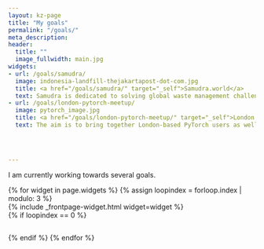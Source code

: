 ```yaml
---
layout: kz-page
title: "My goals"
permalink: "/goals/"
meta_description:
header:
  title: ""
  image_fullwidth: main.jpg
widgets:
- url: /goals/samudra/
  image: indonesia-landfill-thejakartapost-dot-com.jpg
  title: <a href="/goals/samudra/" target="_self">Samudra.world</a>
  text: Samudra is dedicated to solving global waste management challenges that don’t have a profitable solution.
- url: /goals/london-pytorch-meetup/
  image: pytorch_image.jpg
  title: <a href="/goals/london-pytorch-meetup/" target="_self">London PyTorch Meetup</a>
  text: The aim is to bring together London-based PyTorch users as well as other people working/interested in ML and AI.




---
```


I am currently working towards several goals.


<div class="row">
  {% for widget in page.widgets %}
    {% assign loopindex = forloop.index | modulo: 3 %}
    <div id="{{ widget.anchor }}">{% include _frontpage-widget.html widget=widget %}</div>
    {% if loopindex == 0 %}
  <hr style="height:1px; visibility:hidden;" /> <!-- Prevents long first column items from pushing new rows to the right -->
    {% endif %}
  {% endfor %}
</div>
